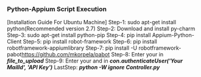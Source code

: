 ### Python-Appium Script Execution
[Installation Guide For Ubuntu Machine]
Step-1: sudo apt-get install python(Recommended version 2.7)
Step-2: Download and install py-charm
Step-3: sudo apt-get install python-pip
Step-4: pip install Appium-Python-Client
Step-5: pip install robot-framework
Step-6: pip install robotframework-appiumlibrary
Step-7: pip install -U robotframework-pabot<https://github.com/mkorpela/pabot>
Step-8: Enter your <filePath> in ***file_to_upload***
Step-9: Enter your <MailId> and <ApiKey> in ***con.authenticateUser('Your MailId', 'API Key')***
LastStep: ***python -W ignore Controller.py***

